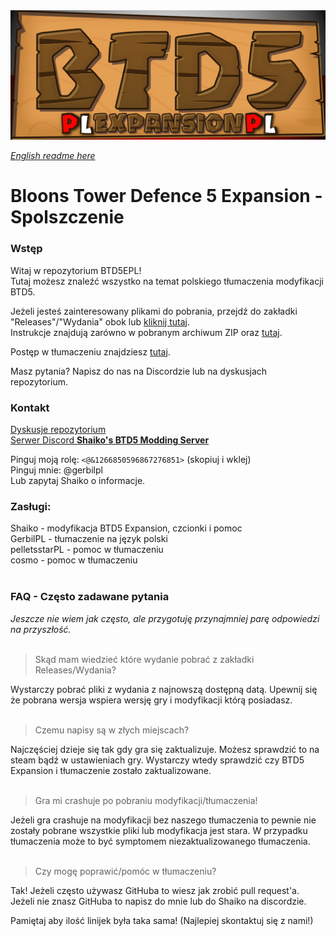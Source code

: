 <img src="other/banner.png" title="BTD5 Expansion Translation logo">

[*English readme here*](https://github.com/GerbilPL/BTD5EPL/blob/main/README_EN.md)
# Bloons Tower Defence 5 Expansion - Spolszczenie

### Wstęp

Witaj w repozytorium BTD5EPL!<br>
Tutaj możesz znaleźć wszystko na temat polskiego tłumaczenia modyfikacji BTD5.<br>

Jeżeli jesteś zainteresowany plikami do pobrania, przejdź do zakładki "Releases"/"Wydania" obok lub [kliknij tutaj](https://github.com/GerbilPL/BTD5EPL/releases).<br>
Instrukcje znajdują zarówno w pobranym archiwum ZIP oraz [tutaj](https://github.com/GerbilPL/BTD5EPL/blob/main/Expansion%2012/readme.txt).<br>

Postęp w tłumaczeniu znajdziesz [tutaj](https://github.com/GerbilPL/BTD5EPL/blob/main/docs/progress.md).

Masz pytania? Napisz do nas na Discordzie lub na dyskusjach repozytorium.
### Kontakt

[Dyskusje repozytorium](https://github.com/GerbilPL/BTD5EPL/discussions)<br>
[Serwer Discord **Shaiko's BTD5 Modding Server**](https://discord.gg/WSFfYCY6zQ)

Pinguj moją rolę: `<@&1266850596867276851>` (skopiuj i wklej)<br>
Pinguj mnie: @gerbilpl<br>
Lub zapytaj Shaiko o informacje.<br>

### Zasługi:

Shaiko - modyfikacja BTD5 Expansion, czcionki i pomoc<br>
GerbilPL - tłumaczenie na język polski<br>
pelletsstarPL - pomoc w tłumaczeniu<br>
cosmo - pomoc w tłumaczeniu<br><br>


### FAQ - Często zadawane pytania
*Jeszcze nie wiem jak często, ale przygotuję przynajmniej parę odpowiedzi na przyszłość.* <br><br>

> Skąd mam wiedzieć które wydanie pobrać z zakładki Releases/Wydania?

Wystarczy pobrać pliki z wydania z najnowszą dostępną datą. Upewnij się że pobrana wersja wspiera wersję gry i modyfikacji którą posiadasz.<br><br>

> Czemu napisy są w złych miejscach?

Najczęściej dzieje się tak gdy gra się zaktualizuje. Możesz sprawdzić to na steam bądź w ustawieniach gry. Wystarczy wtedy sprawdzić czy BTD5 Expansion i tłumaczenie zostało zaktualizowane.<br><br>

> Gra mi crashuje po pobraniu modyfikacji/tłumaczenia!

Jeżeli gra crashuje na modyfikacji bez naszego tłumaczenia to pewnie nie zostały pobrane wszystkie pliki lub modyfikacja jest stara. W przypadku tłumaczenia może to być symptomem niezaktualizowanego tłumaczenia.<br><br>

> Czy mogę poprawić/pomóc w tłumaczeniu?

Tak! Jeżeli często używasz GitHuba to wiesz jak zrobić pull request'a. Jeżeli nie znasz GitHuba to napisz do mnie lub do Shaiko na discordzie.

Pamiętaj aby ilość linijek była taka sama! (Najlepiej skontaktuj się z nami!)
